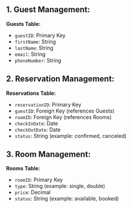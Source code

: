 ## 1. Guest Management:
   **Guests Table:**
   - `guestID`: Primary Key
   - `firstName`: String
   - `lastName`: String
   - `email`: String
   - `phoneNumber`: String

## 2. Reservation Management:
   **Reservations Table:**
   - `reservationID`: Primary Key
   - `guestID`: Foreign Key (references Guests)
   - `roomID`: Foreign Key (references Rooms)
   - `checkInDate`: Date
   - `checkOutDate`: Date
   - `status`: String (example: confirmed, canceled)

## 3. Room Management:
**Rooms Table:**
- `roomID`: Primary Key
- `type`: String (example: single, double)
- `price`: Decimal
- `status`: String (example: available, booked)
